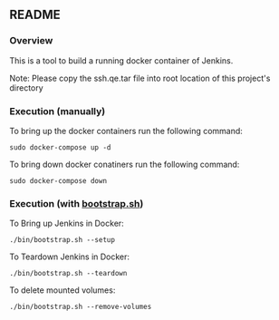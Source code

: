 ## README

### Overview

This is a tool to build a running docker container of Jenkins.

Note: Please copy the ssh.qe.tar file into root location of this project's directory

### Execution (manually)

To bring up the docker containers run the following command:

```
sudo docker-compose up -d
```

To bring down docker conatiners run the following command:

```
sudo docker-compose down
```


### Execution (with [bootstrap.sh](bin/bootstrap.sh))

To Bring up Jenkins in Docker:

```
./bin/bootstrap.sh --setup
```

To Teardown Jenkins in Docker:

```
./bin/bootstrap.sh --teardown
```

To delete mounted volumes:

```
./bin/bootstrap.sh --remove-volumes
```
